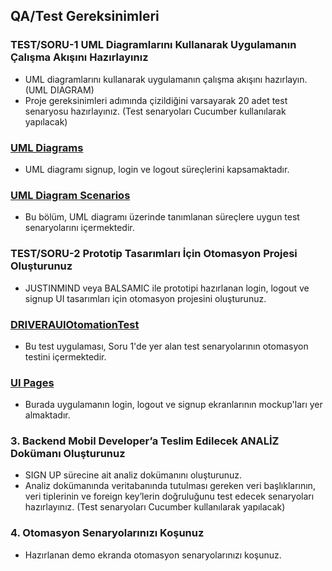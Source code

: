 ## QA/Test Gereksinimleri

### TEST/SORU-1 UML Diagramlarını Kullanarak Uygulamanın Çalışma Akışını Hazırlayınız
- UML diagramlarını kullanarak uygulamanın çalışma akışını hazırlayın. (UML DIAGRAM)
- Proje gereksinimleri adımında çizildiğini varsayarak 20 adet test senaryosu hazırlayınız. (Test senaryoları Cucumber kullanılarak yapılacak)

### [UML Diagrams](TEST/SORU-1/UML%20Diagrams)
- UML diagramı signup, login ve logout süreçlerini kapsamaktadır.

### [UML Diagram Scenarios](TEST/SORU-1/UML%20Diagram%20Scenarios)
- Bu bölüm, UML diagramı üzerinde tanımlanan süreçlere uygun test senaryolarını içermektedir.

### TEST/SORU-2 Prototip Tasarımları İçin Otomasyon Projesi Oluşturunuz
- JUSTINMIND veya BALSAMIC ile prototipi hazırlanan login, logout ve signup UI tasarımları için otomasyon projesini oluşturunuz.

### [DRIVERAUIOtomationTest](TEST/SORU-2/DRIVERAUIOtomationTest)
- Bu test uygulaması, Soru 1'de yer alan test senaryolarının otomasyon testini içermektedir.

### [UI Pages](TEST/SORU-2/UI%20Pages)
- Burada uygulamanın login, logout ve signup ekranlarının mockup'ları yer almaktadır.


### 3. Backend Mobil Developer’a Teslim Edilecek ANALİZ Dokümanı Oluşturunuz
- SIGN UP sürecine ait analiz dokümanını oluşturunuz.
- Analiz dokümanında veritabanında tutulması gereken veri başlıklarının, veri tiplerinin ve foreign key’lerin doğruluğunu test edecek senaryoları hazırlayınız. (Test senaryoları Cucumber kullanılarak yapılacak)

### 4. Otomasyon Senaryolarınızı Koşunuz
- Hazırlanan demo ekranda otomasyon senaryolarınızı koşunuz.

